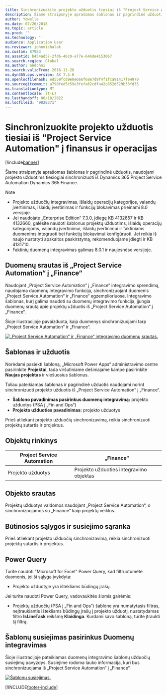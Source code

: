 ```yaml
---
title: Sinchronizuokite projekto užduotis tiesiai iš "Project Service Automation" į finansus ir operacijas
description: Šiame straipsnyje aprašomas šablonas ir pagrindinė užduotis, naudojami projekto užduotims tiesiogiai sinchronizuoti iš Microsoft Dynamics 365 Project Service Automation Dynamics 365 Finance.
author: Yowelle
ms.date: 07/20/2018
ms.topic: article
ms.prod: ''
ms.technology: ''
audience: Application User
ms.reviewer: johnmichalak
ms.custom: 87983
ms.assetid: b454ad57-2fd6-46c9-a77e-646de4153067
ms.search.region: Global
ms.author: andchoi
ms.search.validFrom: 2016-11-28
ms.dyn365.ops.version: AX 7.3.0
ms.openlocfilehash: ed559fcd9e0e666f68e7d9f4f1fca91417fe4970
ms.sourcegitcommit: a798fed5c59e3fefa62cdfa42c852d529b33fd35
ms.translationtype: MT
ms.contentlocale: lt-LT
ms.lasthandoff: 06/18/2022
ms.locfileid: "9028371"
---
```

# <a name="synchronize-project-tasks-directly-from-project-service-automation-to-finance-and-operations"></a>Sinchronizuokite projekto užduotis tiesiai iš "Project Service Automation" į finansus ir operacijas

[!include[banner](../includes/banner.md)]

Šiame straipsnyje aprašomas šablonas ir pagrindinė užduotis, naudojami projekto užduotims tiesiogiai sinchronizuoti iš Dynamics 365 Project Service Automation Dynamics 365 Finance.

> [!NOTE]
> - Projekto užduočių integravimas, išlaidų operacijų kategorijos, valandų įvertinimas, išlaidų įvertinimas ir funkcijų blokavimas prieinami 8.0 versijoje.
> - Jei naudojate „Enterprise Edition“ 7.3.0, įdiegę KB 4132657 ir KB 4132660, galėsite naudoti šablonus projektų užduotims, išlaidų operacijų kategorijoms, valandų įvertinimui, išlaidų įvertinimui ir faktiniams duomenims integruoti bei funkcijų blokavimui konfigūruoti. Jei reikia iš naujo nustatyti apskaitos paskirstymą, rekomenduojame įdiegti ir KB 4131710.
> - Faktinių duomenų integravimas galimas 8.0.1 ir naujesnėse versijoje.

## <a name="data-flow-for-project-service-automation-to-finance"></a>Duomenų srautas iš „Project Service Automation“ į „Finance“

Naudojant „Project Service Automation“ į „Finance“ integravimo sprendimą, naudojama duomenų integravimo funkcija, sinchronizuojant duomenis „Project Service Automation“ ir „Finance“ egzemplioriuose. Integravimo šablonas, kurį galima naudoti su duomenų integravimo funkcija, įjungia duomenų srautą apie projektų užduotis iš „Project Service Automation“ į „Finance“.

Šioje iliustracijoje pavaizduota, kaip duomenys sinchronizuojami tarp „Project Service Automation“ ir „Finance“.

[![„Project Service Automation“ ir „Finance“ integravimo duomenų srautas.](./media/ProjectTasksFlow.png)](./media/ProjectTasksFlow.png)

## <a name="template-and-task"></a>Šablonas ir užduotis

Norėdami pasiekti šabloną, „Microsoft Power Apps“ administravimo centre pasirinkite **Projektai**, tada viršutiniame dešiniajame kampe pasirinkite **Naujas projektas** ir viešuosius šablonus.

Toliau pateikiamas šablonas ir pagrindinė užduotis naudojami norint sinchronizuoti projekto užduotis iš „Project Service Automation“ į „Finance“.

- **Šablono pavadinimas pasirinkus duomenų integravimą:** projekto užduotys (PSA į „Fin and Ops“)
- **Projekto užduoties pavadinimas:** projekto užduotys

Prieš atliekant projekto užduočių sinchronizavimą, reikia sinchronizuoti projektų sutartis ir projektus.

## <a name="entity-set"></a>Objektų rinkinys 

| Project Service Automation | „Finance“                             |
|----------------------------|-------------------------------------|
| Projekto užduotys              | Projekto užduoties integravimo objektas |

## <a name="entity-flow"></a>Objekto srautas

Projektų užduotys valdomos naudojant „Project Service Automation“, o sinchronizuojamos su „Finance“ kaip projektų veiklos.

## <a name="prerequisites-and-mapping-setup"></a>Būtinosios sąlygos ir susiejimo sąranka

Prieš atliekant projekto užduočių sinchronizavimą, reikia sinchronizuoti projektų sutartis ir projektus.

## <a name="power-query"></a>Power Query

Turite naudoti "Microsoft for Excel" Power Query, kad filtruotumėte duomenis, jei ši sąlyga įvykdyta:

- Projekto užduotyje yra ištekliams būdingų įrašų.

Jei turite naudoti Power Query, vadovaukitės šiomis gairėmis:

- Projektų užduočių (PSA į „Fin and Ops“) šablone yra numatytasis filtras, neįtraukiantis ištekliams būdingų įrašų į projekto užduotį, nustatydamas filtro **IsLineTask** reikšmę **Klaidinga**. Kurdami savo šabloną, turite įtraukti šį filtrą.

## <a name="template-mapping-in-data-integration"></a>Šablonų susiejimas pasirinkus Duomenų integravimas

Šioje iliustracijoje pateikiamas duomenų integravimo šablonų užduočių susiejimų pavyzdys. Susiejime rodoma lauko informacija, kuri bus sinchronizuojama iš „Project Service Automation“ į „Finance“.

[![Šablonų susiejimas.](./media/ProjectTasksMapping.png)](./media/ProjectTasksMapping.png)


[!INCLUDE[footer-include](../includes/footer-banner.md)]